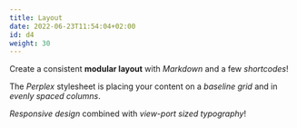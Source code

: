 ```yaml
---
title: Layout
date: 2022-06-23T11:54:04+02:00
id: d4
weight: 30
---
```


Create a consistent **modular layout** with _Markdown_ and a few _shortcodes_!  

The _Perplex_ stylesheet is placing your content on a _baseline grid_ and in _evenly spaced columns_.

_Responsive design_ combined with _view-port sized typography_!
